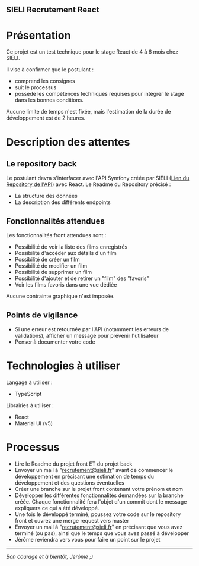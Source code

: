 SIELI Recrutement React
-----------------------

# Présentation

Ce projet est un test technique pour le stage React de 4 à 6 mois chez SIELI.

Il vise à confirmer que le postulant :
- comprend les consignes
- suit le processus
- possède les compétences techniques requises pour intégrer le stage dans les bonnes conditions.

Aucune limite de temps n'est fixée, mais l'estimation de la durée de développement est de 2 heures.

# Description des attentes

## Le repository back

Le postulant devra s'interfacer avec l'API Symfony créée par SIELI ([Lien du Repository de l'API](https://gitlab.com/mcharibo/sieli-recrutement-api)) avec React.
Le Readme du Repository précisé :
- La structure des données
- La description des différents endpoints

## Fonctionnalités attendues

Les fonctionnalités front attendues sont :

- Possibilité de voir la liste des films enregistrés
- Possibilité d'accéder aux détails d'un film
- Possibilité de créer un film
- Possibilité de modifier un film
- Possibilité de supprimer un film
- Possibilité d'ajouter et de retirer un "film" des "favoris"
- Voir les films favoris dans une vue dédiée

Aucune contrainte graphique n'est imposée.

## Points de vigilance
- Si une erreur est retournée par l'API (notamment les erreurs de validations), afficher un message pour prévenir l'utilisateur
- Penser à documenter votre code

# Technologies à utiliser

Langage à utiliser :
- TypeScript

Librairies à utiliser :
- React
- Material UI (v5)

# Processus

- Lire le Readme du projet front ET du projet back
- Envoyer un mail à "recrutement@sieli.fr" avant de commencer le développement en précisant une estimation de temps du développement et des questions éventuelles
- Créer une branche sur le projet front contenant votre prénom et nom
- Développer les différentes fonctionnalités demandées sur la branche créée. Chaque fonctionnalité fera l'objet d'un commit dont le message expliquera ce qui a été développé.
- Une fois le développé terminé, poussez votre code sur le repository front et ouvrez une merge request vers master
- Envoyer un mail à "recrutement@sieli.fr" en précisant que vous avez terminé (ou pas), ainsi que le temps que vous avez passé à développer
- Jérôme reviendra vers vous pour faire un point sur le projet


---

*Bon courage et à bientôt, Jérôme ;)*